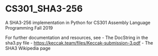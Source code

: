 # CS301_SHA3-256
A SHA3-256 implementation in Python for CS301 Assembly Language Programming Fall 2019

For further documentation and resources, see
    - The DocString in the sha3.py file
    - https://keccak.team/files/Keccak-submission-3.pdf
    - The SHA3 Wikipedia page
